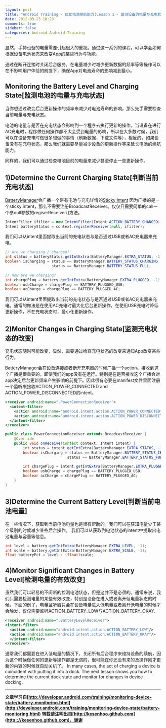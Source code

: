 ```yaml
---
layout: post
title: "Android Training - 优化电池续航能力(Lesson 1 - 监测设备的电量与充电状态)"
date: 2012-03-23 18:28
comments: true
sidebar: false
categories: Android Android:Training
---
```


显然，手持设备的电量需要引起很大的重视。通过这一系列的课程，可以学会如何根据设备电池状态来改变App的某些行为与功能。

通过在断开连接时关闭后台服务，在电量减少时减少更新数据的频率等等操作可以在不影响用户体验的前提下，确保App对电池寿命的影响减到最小。

## Monitoring the Battery Level and Charging State[监测电池的电量与充电状态]
当你想通过改变后台更新操作的频率来减少对电池寿命的影响，那么先手需要检查当前电量与充电状态。

电池的电量与是否在充电状态会影响到一个程序去执行更新的操作。当设备在进行AC充电时，程序做任何操作都不太会受到电量的影响，所以在大多数时候，我们可以在设备充电时做很多想做的事情（刷新数据，下载文件等），相反的，如果设备没有在充电状态，那么我们就需要尽量减少设备的更新操作等来延长电池的续航能力。

同样的，我们可以通过检查电池目前的电量来减少甚至停止一些更新操作。

<!-- More -->

## 1)Determine the Current Charging State[判断当前充电状态]

[BatteryManager](http://developer.android.com/reference/android/os/BatteryManager.html)会广播一个带有电池与充电详情的[Sticky Intent](http://developer.android.com/guide/topics/fundamentals/services.html)
因为广播的是一个sticky intent，那么不需要注册BroadcastReceiver。仅仅只需要简单的call一个参null参数的regiserReceiver()方法。
```java
IntentFilter ifilter = new IntentFilter(Intent.ACTION_BATTERY_CHANGED);  
Intent batteryStatus = context.registerReceiver(null, ifilter);  
```
我们可以从intent里面提取出当前的充电状态与是否通过USB或者AC充电器来充电。
```java
// Are we charging / charged?  
int status = batteryStatus.getIntExtra(BatteryManager.EXTRA_STATUS, -1);  
boolean isCharging = status == BatteryManager.BATTERY_STATUS_CHARGING ||  
                     status == BatteryManager.BATTERY_STATUS_FULL;  
  
// How are we charging?  
int chargePlug = battery.getIntExtra(BatteryManager.EXTRA_PLUGGED, -1);  
boolean usbCharge = chargePlug == BATTERY_PLUGGED_USB;  
boolean acCharge = chargePlug == BATTERY_PLUGGED_AC;  
```
我们可以从intent里面提取出当前的充电状态与是否通过USB或者AC充电器来充电。通常的做法是在使用AC充电时最大化后台更新操作，在使用USB充电时降低更新操作，不在充电状态时，最小化更新操作。

## 2)Monitor Changes in Charging State[监测充电状态的改变]
充电状态随时可能改变，显然，需要通过检查充电状态的改变来通知App改变某些行为。

BatteryManager会在设备连接或者断开充电器的时候广播一个action。接收到这个广播是很重要的，即使我们的app没有在运行。特别是在是否接收这个广播会对app决定后台更新频率产生影响的前提下。因此很有必要在manifest文件里面注册一个监听来接收ACTION_POWER_CONNECTED and ACTION_POWER_DISCONNECTED的intent。
```xml
<receiver android:name=".PowerConnectionReceiver">  
  <intent-filter>  
    <action android:name="android.intent.action.ACTION_POWER_CONNECTED"/>  
    <action android:name="android.intent.action.ACTION_POWER_DISCONNECTED"/>  
  </intent-filter>  
</receiver>  
```
```java
public class PowerConnectionReceiver extends BroadcastReceiver {  
    @Override  
    public void onReceive(Context context, Intent intent) {   
        int status = intent.getIntExtra(BatteryManager.EXTRA_STATUS, -1);  
        boolean isCharging = status == BatteryManager.BATTERY_STATUS_CHARGING ||  
                            status == BatteryManager.BATTERY_STATUS_FULL;  
      
        int chargePlug = intent.getIntExtra(BatteryManager.EXTRA_PLUGGED, -1);  
        boolean usbCharge = chargePlug == BATTERY_PLUGGED_USB;  
        boolean acCharge = chargePlug == BATTERY_PLUGGED_AC;  
    }  
}  
```

## 3)Determine the Current Battery Level[判断当前电池电量]
在一些情况下，获取到当前电池电量也是很有帮助的。我们可以在获知电量少于某个级别的时候减少某些后台操作。
我们可以从获取到电池状态的intent中提取出电池电量与容量等信息。
```java
int level = battery.getIntExtra(BatteryManager.EXTRA_LEVEL, -1);  
int scale = battery.getIntExtra(BatteryManager.EXTRA_SCALE, -1);  
float batteryPct = level / (float)scale;  
```
 
## 4)Monitor Significant Changes in Battery Level[检测电量的有效改变]
虽然我们可以轻易的不间断的检测电池状态，但是这并不是必须的。通常来说，我们只需要检测电量的某些有效改变，特别是设备在进入或者离开低电量状态的时候。下面的例子，电量监听器只会在设备电量进入低电量或者离开低电量的时候才会触发，仅仅需要监听ACTION_BATTERY_LOW与ACTION_BATTERY_OKAY.
```xml
<receiver android:name=".BatteryLevelReceiver">  
<intent-filter>  
  <action android:name="android.intent.action.ACTION_BATTERY_LOW"/>  
  <action android:name="android.intent.action.ACTION_BATTERY_OKAY"/>  
  </intent-filter>  
</receiver>
```  
通常我们都需要在进入低电量的情况下，关闭所有后台程序来维持设备的续航，因为这个时候做任何的更新等操作都是无谓的，很可能在你还没有来的及操作刚才更新的内容的时候就自动关机了。
In many cases, the act of charging a device is coincident with putting it into a dock. The next lesson shows you how to determine the current dock state and monitor for changes in device docking.

***
**文章学习自[http://developer.android.com/training/monitoring-device-state/battery-monitoring.html](http://developer.android.com/training/monitoring-device-state/battery-monitoring.html)**
**转载请注明出自[http://kesenhoo.github.com](http:://kesenhoo.github.com)，谢谢**


